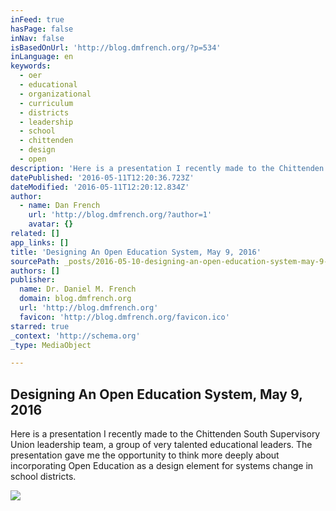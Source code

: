 ```yaml
---
inFeed: true
hasPage: false
inNav: false
isBasedOnUrl: 'http://blog.dmfrench.org/?p=534'
inLanguage: en
keywords:
  - oer
  - educational
  - organizational
  - curriculum
  - districts
  - leadership
  - school
  - chittenden
  - design
  - open
description: 'Here is a presentation I recently made to the Chittenden South Supervisory Union leadership team, a group of very talented educational leaders. The presentation gave me the opportunity to think more deeply about incorporating Open Education as a design element for systems change in school districts.'
datePublished: '2016-05-11T12:20:36.723Z'
dateModified: '2016-05-11T12:20:12.834Z'
author:
  - name: Dan French
    url: 'http://blog.dmfrench.org/?author=1'
    avatar: {}
related: []
app_links: []
title: 'Designing An Open Education System, May 9, 2016'
sourcePath: _posts/2016-05-10-designing-an-open-education-system-may-9-2016.md
authors: []
publisher:
  name: Dr. Daniel M. French
  domain: blog.dmfrench.org
  url: 'http://blog.dmfrench.org'
  favicon: 'http://blog.dmfrench.org/favicon.ico'
starred: true
_context: 'http://schema.org'
_type: MediaObject

---
```

<article style=""><h1>Designing An Open Education System, May 9, 2016</h1><p>Here is a presentation I recently made to the Chittenden South Supervisory Union leadership team, a group of very talented educational leaders. The presentation gave me the opportunity to think more deeply about incorporating Open Education as a design element for systems change in school districts.</p><img src="http://blog.dmfrench.org/wp-content/uploads/2013/01/99420-IcefloeSTA969x250.jpg" /></article>